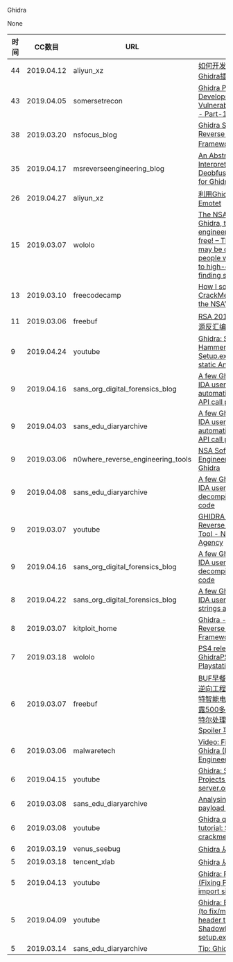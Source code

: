 Ghidra

None

| 时间 | CC数目 | URL | 标题 |
| ---- | ----- | --- | --- |
| 44 | 2019.04.12 | aliyun_xz | [如何开发用于漏洞研究的Ghidra插件，Part 1](https://xz.aliyun.com/t/4723) |
| 43 | 2019.04.05 | somersetrecon | [Ghidra Plugin Development for Vulnerability Research - Part-1](https://www.somersetrecon.com/blog/2019/ghidra-plugin-development-for-vulnerability-research-part-1) |
| 38 | 2019.03.20 | nsfocus_blog | [Ghidra Software Reverse Engineering Framework逆向工具分析](http://blog.nsfocus.net/ghidra-software-reverse-engineering-framework/) |
| 35 | 2019.04.17 | msreverseengineering_blog | [An Abstract Interpretation-Based Deobfuscation Plugin for Ghidra](https://www.msreverseengineering.com/blog/2019/4/17/an-abstract-interpretation-based-deobfuscation-plugin-for-ghidra) |
| 26 | 2019.04.27 | aliyun_xz | [利用Ghidra分析恶意软件Emotet](https://xz.aliyun.com/t/4931) |
| 15 | 2019.03.07 | wololo | [The NSA releases Ghidra, their reverse engineering tool, for free! – The IDA Pro days may be over and more people will have access to high-end RE tools for finding security holes](http://wololo.net/2019/03/07/the-nsa-releases-ghidra-their-resource-engineering-tool-for-free-the-ida-pro-days-may-be-over-and-more-people-will-have-access-to-high-end-re-tools-for-finding-security-holes/) |
| 13 | 2019.03.10 | freecodecamp | [How I solved a simple CrackMe challenge with the NSA’s Ghidra](https://medium.com/p/d7e793c5acd2) |
| 11 | 2019.03.06 | freebuf | [RSA 2019丨NSA内部开源反汇编工具集Ghidra](https://www.freebuf.com/news/197482.html) |
| 9 | 2019.04.24 | youtube | [Ghidra: Shadow Hammer (Stage 1: Setup.exe) complete static Analysis](https://www.youtube.com/watch?v=gI0nZR4z7_M) |
| 9 | 2019.04.16 | sans_org_digital_forensics_blog | [A few Ghidra tips for IDA users, part 0 - automatic comments for API call parameters](https://digital-forensics.sans.org/blog/2019/04/16/a-few-ghidra-tips-for-ida-users-part-0-automatic-comments-for-api-call-parameters) |
| 9 | 2019.04.03 | sans_edu_diaryarchive | [A few Ghidra tips for IDA users, part 0 - automatic comments for API call parameters](https://isc.sans.edu/forums/diary/A+few+Ghidra+tips+for+IDA+users+part+0+automatic+comments+for+API+call+parameters/24806/) |
| 9 | 2019.03.06 | n0where_reverse_engineering_tools | [NSA Software Reverse Engineering Framework: Ghidra](https://n0where.net/nsa-software-reverse-engineering-framework-ghidra) |
| 9 | 2019.04.08 | sans_edu_diaryarchive | [A few Ghidra tips for IDA users, part 1 - the decompiler/unreachable code](https://isc.sans.edu/forums/diary/A+few+Ghidra+tips+for+IDA+users+part+1+the+decompilerunreachable+code/24822/) |
| 9 | 2019.03.07 | youtube | [GHIDRA 9.0 - Powerful Reverse Engineering Tool - National Security Agency](https://www.youtube.com/watch?v=-MteDzlXVGA) |
| 9 | 2019.04.16 | sans_org_digital_forensics_blog | [A few Ghidra tips for IDA users, part 1 - the decompiler/unreachable code](https://digital-forensics.sans.org/blog/2019/04/16/a-few-ghidra-tips-for-ida-users-part-1-the-decompilerunreachable-code) |
| 8 | 2019.04.22 | sans_org_digital_forensics_blog | [A few Ghidra tips for IDA users, part 2 - strings and parameters](https://digital-forensics.sans.org/blog/2019/04/22/a-few-ghidra-tips-for-ida-users-part-2-strings-and-parameters) |
| 8 | 2019.03.07 | kitploit_home | [Ghidra - Software Reverse Engineering Framework](https://www.kitploit.com/2019/03/ghidra-software-reverse-engineering.html) |
| 7 | 2019.03.18 | wololo | [PS4 release: GhidraPS4Loader and Playstation 4 Flash tool](http://wololo.net/2019/03/18/ps4-release-ghidraps4loader-and-playstation-4-flash-tool/) |
| 6 | 2019.03.07 | freebuf | [BUF早餐铺 - NSA 公布逆向工程框架 Ghidra；沙特智能电话本应用Dalil泄露500多万用户信息；英特尔处理器面临新的 Spoiler 攻击](https://www.freebuf.com/news/197518.html) |
| 6 | 2019.03.06 | malwaretech | [Video: First Look at Ghidra (NSA Reverse Engineering Tool)](https://www.malwaretech.com/2019/03/video-first-look-at-ghidra-nsa-reverse-engineering-tool.html) |
| 6 | 2019.04.15 | youtube | [Ghidra: Server / Shared Projects (using ghidra-server.org)](https://www.youtube.com/watch?v=ka4vGxLmr4w) |
| 6 | 2019.03.08 | sans_edu_diaryarchive | [Analysing meterpreter payload with Ghidra](https://isc.sans.edu/forums/diary/Analysing+meterpreter+payload+with+Ghidra/24722/) |
| 6 | 2019.03.08 | youtube | [Ghidra quickstart & tutorial: Solving a simple crackme](https://www.youtube.com/watch?v=fTGTnrgjuGA) |
| 6 | 2019.03.19 | venus_seebug | [Ghidra 从 XXE 到 RCE](https://paper.seebug.org/861/) |
| 5 | 2019.03.18 | tencent_xlab | [Ghidra 从 XXE 到 RCE](https://xlab.tencent.com/cn/2019/03/18/ghidra-from-xxe-to-rce/) |
| 5 | 2019.04.13 | youtube | [Ghidra: Fixing Bugs (Fixing PE section import size alignment)](https://www.youtube.com/watch?v=vpt7-Hn-Uhg) |
| 5 | 2019.04.09 | youtube | [Ghidra: EditBytesScript (to fix/manipulate PE header to load ShadowHammer setup.exe sample)](https://www.youtube.com/watch?v=7__tiVMPIEE) |
| 5 | 2019.03.14 | sans_edu_diaryarchive | [Tip: Ghidra & ZIP Files](https://isc.sans.edu/forums/diary/Tip+Ghidra+ZIP+Files/24732/) |

